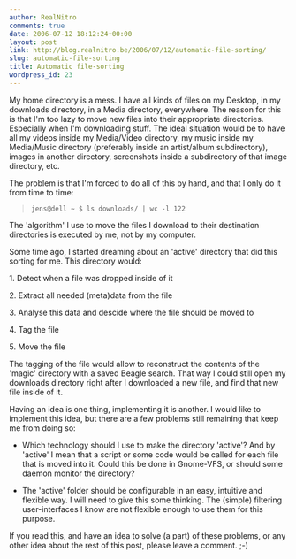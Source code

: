 ```yaml
---
author: RealNitro
comments: true
date: 2006-07-12 18:12:24+00:00
layout: post
link: http://blog.realnitro.be/2006/07/12/automatic-file-sorting/
slug: automatic-file-sorting
title: Automatic file-sorting
wordpress_id: 23
---
```


My home directory is a mess. I have all kinds of files on my Desktop, in my downloads directory, in a Media directory, everywhere. The reason for this is that I'm too lazy to move new files into their appropriate directories. Especially when I'm downloading stuff. The ideal situation would be to have all my videos inside my Media/Video directory, my music inside my Media/Music directory (preferably inside an artist/album subdirectory), images in another directory, screenshots inside a subdirectory of that image directory, etc.

The problem is that I'm forced to do all of this by hand, and that I only do it from time to time:

> `jens@dell ~ $ ls downloads/ | wc -l
> 122
> `

The 'algorithm' I use to move the files I download to their destination directories is executed by me, not by my computer.

Some time ago, I started dreaming about an 'active' directory that did this sorting for me. This directory would:

1\. Detect when a file was dropped inside of it

2\. Extract all needed (meta)data from the file

3\. Analyse this data and descide where the file should be moved to

4\. Tag the file

5\. Move the file

The tagging of the file would allow to reconstruct the contents of the 'magic' directory with a saved Beagle search. That way I could still open my downloads directory right after I downloaded a new file, and find that new file inside of it.

Having an idea is one thing, implementing it is another. I would like to implement this idea, but there are a few problems still remaining that keep me from doing so:

* Which technology should I use to make the directory 'active'? And by 'active' I mean that a script or some code would be called for each file that is moved into it. Could this be done in Gnome-VFS, or should some daemon monitor the directory?

* The 'active' folder should be configurable in an easy, intuitive and flexible way. I will need to give this some thinking. The (simple) filtering user-interfaces I know are not flexible enough to use them for this purpose.

If you read this, and have an idea to solve (a part) of these problems, or any other idea about the rest of this post, please leave a comment. ;-)